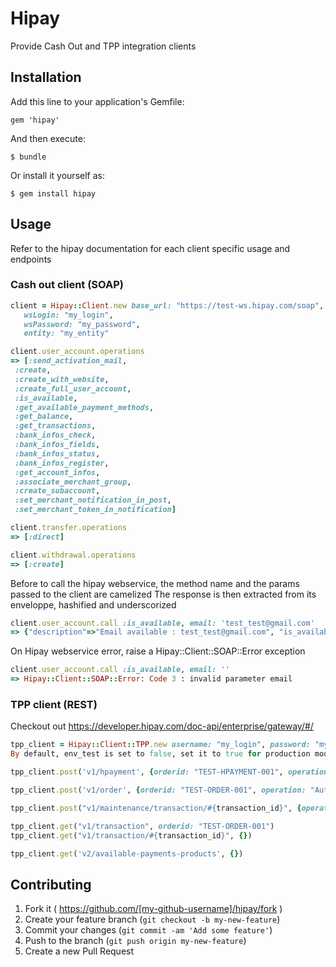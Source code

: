 # Hipay

Provide Cash Out and TPP integration clients

## Installation

Add this line to your application's Gemfile:

    gem 'hipay'

And then execute:

    $ bundle

Or install it yourself as:

    $ gem install hipay

## Usage

Refer to the hipay documentation for each client specific usage and endpoints

### Cash out client (SOAP)


```ruby
client = Hipay::Client.new base_url: "https://test-ws.hipay.com/soap",
   wsLogin: "my_login",
   wsPassword: "my_password",
   entity: "my_entity"

client.user_account.operations
=> [:send_activation_mail,
 :create,
 :create_with_website,
 :create_full_user_account,
 :is_available,
 :get_available_payment_methods,
 :get_balance,
 :get_transactions,
 :bank_infos_check,
 :bank_infos_fields,
 :bank_infos_status,
 :bank_infos_register,
 :get_account_infos,
 :associate_merchant_group,
 :create_subaccount,
 :set_merchant_notification_in_post,
 :set_merchant_token_in_notification]

client.transfer.operations
=> [:direct]

client.withdrawal.operations
=> [:create]
```


Before to call the hipay webservice, the method name and the params passed to the client are camelized
The response is then extracted from its enveloppe, hashified and underscorized

```ruby
client.user_account.call :is_available, email: 'test_test@gmail.com'
=> {"description"=>"Email available : test_test@gmail.com", "is_available"=>true}
```

On Hipay webservice error, raise a Hipay::Client::SOAP::Error exception
```ruby
client.user_account.call :is_available, email: ''
=> Hipay::Client::SOAP::Error: Code 3 : invalid parameter email
```

### TPP client (REST)

Checkout out https://developer.hipay.com/doc-api/enterprise/gateway/#/

```ruby
tpp_client = Hipay::Client::TPP.new username: "my_login", password: "my_password"
By default, env_test is set to false, set it to true for production mode!

tpp_client.post('v1/hpayment', {orderid: "TEST-HPAYMENT-001", operation: "Authorization", description: "Desc test", amount: "70", accept_url: "http://test.com", decline_url: "http://test.com", pending_url: "http//test.com", exception_url: "http://test.com", cancel_url: "http://test.com", firstname: "Jane", lastname: "Doe", currency: "EUR"})

tpp_client.post('v1/order', {orderid: "TEST-ORDER-001", operation: "Authorization", payment_product: "cb", description: "Desc test", amount: "70", accept_url: "http://test.com", decline_url: "http://test.com", pending_url: "http//test.com", exception_url: "http://test.com", cancel_url: "http://test.com", firstname: "Jane", lastname: "Doe", currency: "EUR"})

tpp_client.post("v1/maintenance/transaction/#{transaction_id}", {operation: "cancel"})0

tpp_client.get("v1/transaction", orderid: "TEST-ORDER-001")
tpp_client.get("v1/transaction/#{transaction_id}", {})

tpp_client.get('v2/available-payments-products', {})

```


## Contributing

1. Fork it ( https://github.com/[my-github-username]/hipay/fork )
2. Create your feature branch (`git checkout -b my-new-feature`)
3. Commit your changes (`git commit -am 'Add some feature'`)
4. Push to the branch (`git push origin my-new-feature`)
5. Create a new Pull Request
